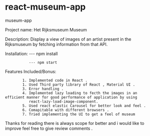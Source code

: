 # react-museum-app
museum-app

Project name:   Het Rijksmuseum Museum

Description:    Display a view of images of an artist present in the Rijksmuseum  by fetching information from that API.

Installation: 
               --- npm install
               
               --- npm start 
               
Features Included/Bonus:

            1. Implemented code in React .
            1. Used Third party library of React , Material UI .
            3. Error handling .
            4. Implemented lazy loading to fecth the images in an efficient manner for good performance of application by using 
               react-lazy-load-image-component.
            5. Used react elastic Carousel for better look and feel .
            6. Comapitable with different browsers .
            7. Tried implementing the UI to get a feel of museum 
            
Thanks for reading there is always scope for better and i would like to improve feel free to give review comments .            



